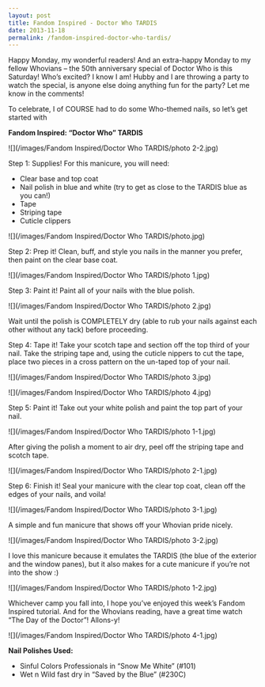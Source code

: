 ```yaml
---
layout: post
title: Fandom Inspired - Doctor Who TARDIS
date: 2013-11-18
permalink: /fandom-inspired-doctor-who-tardis/
---
```


Happy Monday, my wonderful readers! And an extra-happy Monday to my fellow Whovians – the 50th anniversary special of Doctor Who is this Saturday! Who’s excited? I know I am! Hubby and I are throwing a party to watch the special, is anyone else doing anything fun for the party? Let me know in the comments!

To celebrate, I of COURSE had to do some Who-themed nails, so let’s get started with

**Fandom Inspired: “Doctor Who” TARDIS**

![](/images/Fandom Inspired/Doctor Who TARDIS/photo 2-2.jpg)

Step 1: Supplies! For this manicure, you will need:

- Clear base and top coat
- Nail polish in blue and white (try to get as close to the TARDIS blue as you can!)
- Tape
- Striping tape
- Cuticle clippers

![](/images/Fandom Inspired/Doctor Who TARDIS/photo.jpg)

Step 2: Prep it! Clean, buff, and style you nails in the manner you prefer, then paint on the clear base coat.

![](/images/Fandom Inspired/Doctor Who TARDIS/photo 1.jpg)

Step 3: Paint it! Paint all of your nails with the blue polish.

![](/images/Fandom Inspired/Doctor Who TARDIS/photo 2.jpg)

Wait until the polish is COMPLETELY dry (able to rub your nails against each other without any tack) before proceeding.

Step 4: Tape it! Take your scotch tape and section off the top third of your nail. Take the striping tape and, using the cuticle nippers to cut the tape, place two pieces in a cross pattern on the un-taped top of your nail.

![](/images/Fandom Inspired/Doctor Who TARDIS/photo 3.jpg)

![](/images/Fandom Inspired/Doctor Who TARDIS/photo 4.jpg)

Step 5: Paint it! Take out your white polish and paint the top part of your nail.

![](/images/Fandom Inspired/Doctor Who TARDIS/photo 1-1.jpg)

After giving the polish a moment to air dry, peel off the striping tape and scotch tape.

![](/images/Fandom Inspired/Doctor Who TARDIS/photo 2-1.jpg)

Step 6: Finish it! Seal your manicure with the clear top coat, clean off the edges of your nails, and voila!

![](/images/Fandom Inspired/Doctor Who TARDIS/photo 3-1.jpg)

A simple and fun manicure that shows off your Whovian pride nicely.

![](/images/Fandom Inspired/Doctor Who TARDIS/photo 3-2.jpg)

I love this manicure because it emulates the TARDIS (the blue of the exterior and the window panes), but it also makes for a cute manicure if you’re not into the show :)

![](/images/Fandom Inspired/Doctor Who TARDIS/photo 1-2.jpg)

Whichever camp you fall into, I hope you’ve enjoyed this week’s Fandom Inspired tutorial. And for the Whovians reading, have a great time watch “The Day of the Doctor”! Allons-y!

![](/images/Fandom Inspired/Doctor Who TARDIS/photo 4-1.jpg)

**Nail Polishes Used:**

- Sinful Colors Professionals in “Snow Me White” (#101)
- Wet n Wild fast dry in “Saved by the Blue” (#230C)